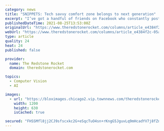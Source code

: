 ```yaml
---
category: news
title: "SNIPPETS: Tech savvy comfort zone belongs to next generation"
excerpt: "I’ve got a handful of friends on Facebook who constantly post memes that say stuff like: “How to frighten the new generation: Put them in a room with a rotary"
publishedDateTime: 2021-08-25T13:53:00Z
originalUrl: "https://www.theredstonerocket.com/columns/article_e4384f2c-05ab-11ec-8263-b3e24790aa98.html"
webUrl: "https://www.theredstonerocket.com/columns/article_e4384f2c-05ab-11ec-8263-b3e24790aa98.html"
type: article
quality: 24
heat: 24
published: false

provider:
  name: The Redstone Rocket
  domain: theredstonerocket.com

topics:
  - Computer Vision
  - AI

images:
  - url: "https://bloximages.chicago2.vip.townnews.com/theredstonerocket.com/content/tncms/custom/image/71ee924c-4845-11e6-a51b-ebabb80465c3.jpg"
    width: 1200
    height: 630
    isCached: true

secured: "FHSSMfl8jj2CJ9sfscxkc2G+eSqcTuO4sn+rKngG5JguvLq9mHcadYV7j8fZnZDcqMljJa+yfcX+XsjyUtaWSN861ceRCVbogDg3nS5CjM1yV/G5ZDnm7C7FjJQZ/A3KWedbryAp/IomzTzQ6wn07CEqKoEqR8iAu0/ncla2Xr/0grqYEj1j5vboDvi2QBURIGbb4vE0za0/LwZZJGGTIWBmdtWARvE4SkAeuV45CKFPMf3xRcyLPVjRCOOgbeWx1AyJzdrKw3/DFq7rmJv2iXlvDiCmOeT5C7k6j23mIXA2W6FkHSeTwYSn8cU7gXY0/RerZXMTpkZZXOBV3NnmGowAJKR3RWkUL1I2Te16SbE=;19Wu1MdPWL/uVfVFeRpU5A=="
---
```



